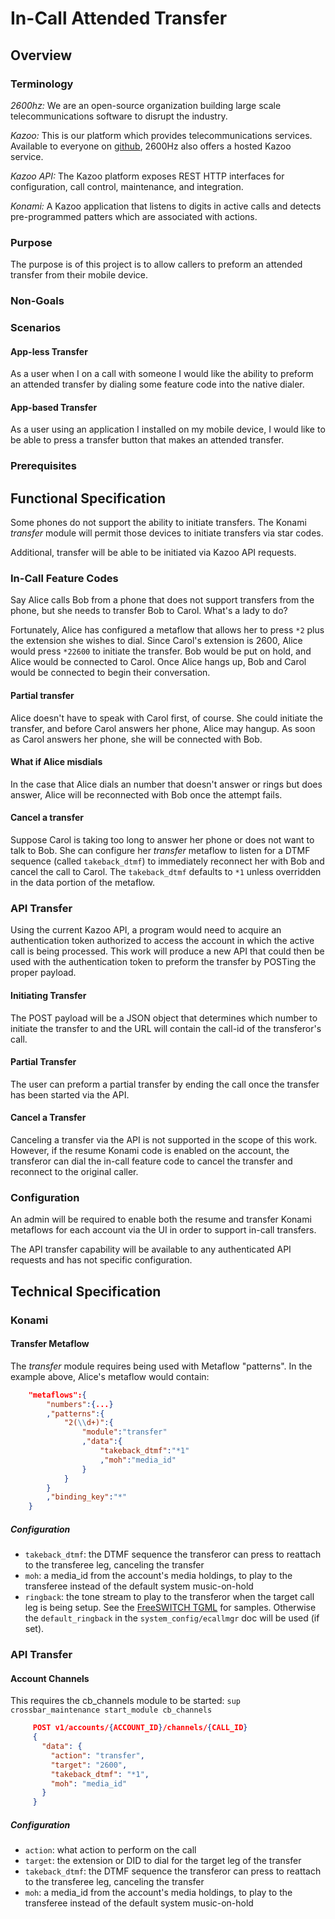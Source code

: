 # In-Call Attended Transfer

## Overview

### Terminology
_2600hz:_ We are an open-source organization building large scale telecommunications software to disrupt the industry.

_Kazoo:_ This is our platform which provides telecommunications services.  Available to everyone on [github](https://github.com/2600hz/kazoo), 2600Hz also offers a hosted Kazoo service.

_Kazoo API:_  The Kazoo platform exposes REST HTTP interfaces for configuration, call control, maintenance, and integration.

_Konami:_ A Kazoo application that listens to digits in active calls and detects pre-programmed patters which are associated with actions.

### Purpose
The purpose is of this project is to allow callers to preform an attended transfer from their mobile device.

### Non-Goals

### Scenarios

#### App-less Transfer

As a user when I on a call with someone I would like the ability to preform an attended transfer by dialing some feature code into the native dialer.

#### App-based Transfer
As a user using an application I installed on my mobile device, I would like to be able to press a transfer button that makes an attended transfer.

### Prerequisites

## Functional Specification

Some phones do not support the ability to initiate transfers. The Konami *transfer* module will permit those devices to initiate transfers via star codes.

Additional, transfer will be able to be initiated via Kazoo API requests.

### In-Call Feature Codes

Say Alice calls Bob from a phone that does not support transfers from the phone, but she needs to transfer Bob to Carol. What's a lady to do?

Fortunately, Alice has configured a metaflow that allows her to press `*2` plus the extension she wishes to dial. Since Carol's extension is 2600, Alice would press `*22600` to initiate the transfer. Bob would be put on hold, and Alice would be connected to Carol. Once Alice hangs up, Bob and Carol would be connected to begin their conversation.

#### Partial transfer

Alice doesn't have to speak with Carol first, of course. She could initiate the transfer, and before Carol answers her phone, Alice may hangup. As soon as Carol answers her phone, she will be connected with Bob.

#### What if Alice misdials

In the case that Alice dials an number that doesn't answer or rings but does answer, Alice will be reconnected with Bob once the attempt fails.

#### Cancel a transfer

Suppose Carol is taking too long to answer her phone or does not want to talk to Bob. She can configure her *transfer* metaflow to listen for a DTMF sequence (called `takeback_dtmf`) to immediately reconnect her with Bob and cancel the call to Carol. The `takeback_dtmf` defaults to `*1` unless overridden in the data portion of the metaflow.

### API Transfer

Using the current Kazoo API, a program would need to acquire an authentication token authorized to access the account in which the active call is being processed.  This work will produce a new API that could then be used with the authentication token to preform the transfer by POSTing the proper payload.

#### Initiating Transfer

The POST payload will be a JSON object that determines which number to initiate the transfer to and the URL will contain the call-id of the transferor's call.

#### Partial Transfer

The user can preform a partial transfer by ending the call once the transfer has been started via the API.

#### Cancel a Transfer

Canceling a transfer via the API is not supported in the scope of this work.  However, if the resume Konami code is enabled on the account, the transferor can dial the in-call feature code to cancel the transfer and reconnect to the original caller.

### Configuration

An admin will be required to enable both the resume and transfer Konami metaflows for each account via the UI in order to support in-call transfers.

The API transfer capability will be available to any authenticated API requests and has not specific configuration.

## Technical Specification

### Konami

#### Transfer Metaflow

The *transfer* module requires being used with Metaflow "patterns". In the example above, Alice's metaflow would contain:

```json
    "metaflows":{
        "numbers":{...}
        ,"patterns":{
            "2(\\d+)":{
                "module":"transfer"
                ,"data":{
                    "takeback_dtmf":"*1"
                    ,"moh":"media_id"
                }
            }
        }
        ,"binding_key":"*"
    }
```

##### Configuration

* `takeback_dtmf`: the DTMF sequence the transferor can press to reattach to the transferee leg, canceling the transfer
* `moh`: a media_id from the account's media holdings, to play to the transferee instead of the default system music-on-hold
* `ringback`: the tone stream to play to the transferor when the target call leg is being setup. See the [FreeSWITCH TGML](http://wiki.freeswitch.org/wiki/TGML) for samples. Otherwise the `default_ringback` in the `system_config/ecallmgr` doc will be used (if set).

### API Transfer

#### Account Channels

This requires the cb_channels module to be started: `sup crossbar_maintenance start_module cb_channels`

```json
     POST v1/accounts/{ACCOUNT_ID}/channels/{CALL_ID}
     {
       "data": {
         "action": "transfer",
         "target": "2600",
         "takeback_dtmf": "*1",
         "moh": "media_id"
       }
     }
```

##### Configuration

* `action`: what action to perform on the call
* `target`: the extension or DID to dial for the target leg of the transfer
* `takeback_dtmf`: the DTMF sequence the transferor can press to reattach to the transferee leg, canceling the transfer
* `moh`: a media_id from the account's media holdings, to play to the transferee instead of the default system music-on-hold
